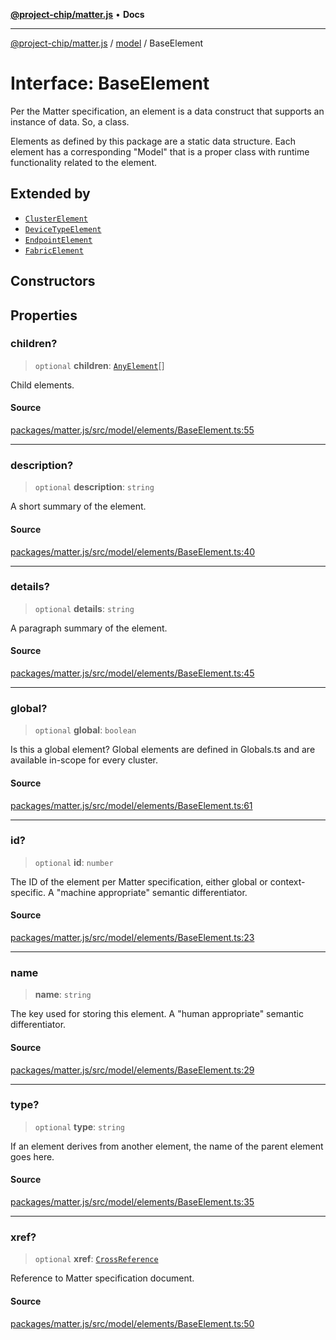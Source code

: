 [**@project-chip/matter.js**](../../README.md) • **Docs**

***

[@project-chip/matter.js](../../modules.md) / [model](../README.md) / BaseElement

# Interface: BaseElement

Per the Matter specification, an element is a data construct that supports
an instance of data.  So, a class.

Elements as defined by this package are a static data structure.  Each
element has a corresponding "Model" that is a proper class with runtime
functionality related to the element.

## Extended by

- [`ClusterElement`](ClusterElement.md)
- [`DeviceTypeElement`](DeviceTypeElement.md)
- [`EndpointElement`](EndpointElement.md)
- [`FabricElement`](FabricElement.md)

## Constructors

## Properties

### children?

> `optional` **children**: [`AnyElement`](../README.md#anyelement)[]

Child elements.

#### Source

[packages/matter.js/src/model/elements/BaseElement.ts:55](https://github.com/project-chip/matter.js/blob/7a8cbb56b87d4ccf34bec5a9a95ab40a1711324f/packages/matter.js/src/model/elements/BaseElement.ts#L55)

***

### description?

> `optional` **description**: `string`

A short summary of the element.

#### Source

[packages/matter.js/src/model/elements/BaseElement.ts:40](https://github.com/project-chip/matter.js/blob/7a8cbb56b87d4ccf34bec5a9a95ab40a1711324f/packages/matter.js/src/model/elements/BaseElement.ts#L40)

***

### details?

> `optional` **details**: `string`

A paragraph summary of the element.

#### Source

[packages/matter.js/src/model/elements/BaseElement.ts:45](https://github.com/project-chip/matter.js/blob/7a8cbb56b87d4ccf34bec5a9a95ab40a1711324f/packages/matter.js/src/model/elements/BaseElement.ts#L45)

***

### global?

> `optional` **global**: `boolean`

Is this a global element?  Global elements are defined in Globals.ts
and are available in-scope for every cluster.

#### Source

[packages/matter.js/src/model/elements/BaseElement.ts:61](https://github.com/project-chip/matter.js/blob/7a8cbb56b87d4ccf34bec5a9a95ab40a1711324f/packages/matter.js/src/model/elements/BaseElement.ts#L61)

***

### id?

> `optional` **id**: `number`

The ID of the element per Matter specification, either global or
context-specific.  A "machine appropriate" semantic differentiator.

#### Source

[packages/matter.js/src/model/elements/BaseElement.ts:23](https://github.com/project-chip/matter.js/blob/7a8cbb56b87d4ccf34bec5a9a95ab40a1711324f/packages/matter.js/src/model/elements/BaseElement.ts#L23)

***

### name

> **name**: `string`

The key used for storing this element.  A "human appropriate" semantic
differentiator.

#### Source

[packages/matter.js/src/model/elements/BaseElement.ts:29](https://github.com/project-chip/matter.js/blob/7a8cbb56b87d4ccf34bec5a9a95ab40a1711324f/packages/matter.js/src/model/elements/BaseElement.ts#L29)

***

### type?

> `optional` **type**: `string`

If an element derives from another element, the name of the parent
element goes here.

#### Source

[packages/matter.js/src/model/elements/BaseElement.ts:35](https://github.com/project-chip/matter.js/blob/7a8cbb56b87d4ccf34bec5a9a95ab40a1711324f/packages/matter.js/src/model/elements/BaseElement.ts#L35)

***

### xref?

> `optional` **xref**: [`CrossReference`](../namespaces/Specification/README.md#crossreference)

Reference to Matter specification document.

#### Source

[packages/matter.js/src/model/elements/BaseElement.ts:50](https://github.com/project-chip/matter.js/blob/7a8cbb56b87d4ccf34bec5a9a95ab40a1711324f/packages/matter.js/src/model/elements/BaseElement.ts#L50)
